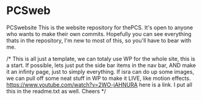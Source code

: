 # PCSweb
 PCSwebsite
This is the website repository for thePCS. It's open to anyone who wants to make their own commits.
Hopefully you can see everything thats in the repository, I'm new to most of this, so you'll have to bear with me.


/* This is all just a template, we can totaly use WP for the whole site, this is a start. If possible,
lets just put the side bar items in the nav bar, AND make it an infinty page, just to simply everything.
If isra can do up some images, we can pull off some neat stuff in WP to make it LIVE, like motion effects.
https://www.youtube.com/watch?v=2WO-jAHNURA here is a link. I put all this in the readme.txt as well. 
Cheers */ 
